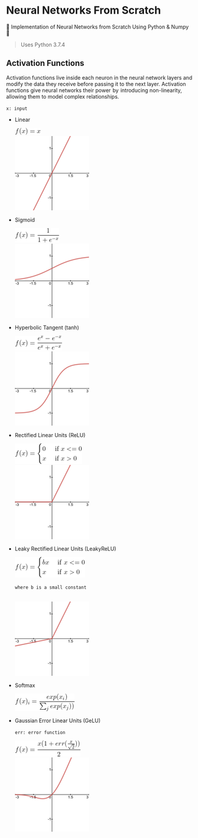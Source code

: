 # Neural Networks From Scratch

🌟 Implementation of Neural Networks from Scratch Using Python &amp; Numpy 🌟

> Uses Python 3.7.4

## Activation Functions

Activation functions live inside each neuron in the neural network layers and modify the data they receive before passing it to the next layer. Activation functions give neural networks their power  by  introducing non-linearity, allowing them to model complex relationships.

`x: input`

- Linear

  <img src="images/linear-eq.png" title="f(x) = x" />
  <br>
  <img src="images/linear.png" height="200px">

- Sigmoid

  <img src="images/sigmoid-eq.png" title="f(x) = \frac{1}{1+e^-^x}" />
  <br>
  <img src="images/sigmoid.png" height="200px">

- Hyperbolic Tangent (tanh)

  <img src="images/tanh-eq.png" title="f(x) = \frac{e^x-e^-^x}{e^x+e^-^x}" />
  <br>
  <img src="images/tanh.png" height="200px">

- Rectified Linear Units (ReLU)

  <img src="images/relu-eq.png" title="f(x) = \begin{cases} 0 & \text{ if } x<= 0 \\ x & \text{ if } x>0 \end{cases}" />
  <br>
  <img src="images/relu.png" height="200px">

- Leaky Rectified Linear Units (LeakyReLU)

  <img src="images/leaky_relu-eq.png" title="f(x) = \begin{cases} bx & \text{ if } x<= 0 \\ x & \text{ if } x>0 \end{cases}" />

  `where b is a small constant`

  <br>
  <img src="images/leaky_relu.png" height="200px">

- Softmax

  <img src="images/softmax-eq.png" title="softmax(x)_i = \frac{exp(x_i)}{\sum_{j}^{ }exp(x_j))}" />
  <br>

- Gaussian Error Linear Units (GeLU)

  `err: error function`

  <img src="images/gelu-eq.png" title="f(x) = \frac{x(1+err(\frac{x}{\sqrt{2}}))}{2}" />
  <br>
  <img src="images/gelu.png" height="200px">
